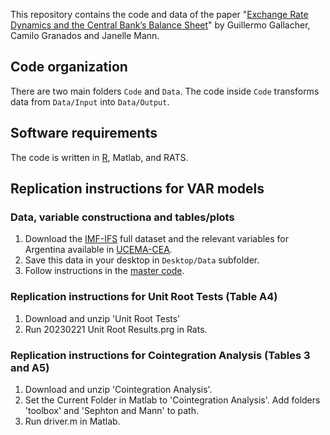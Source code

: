 This repository contains the code and data of the paper "[Exchange Rate Dynamics and the Central Bank’s Balance Sheet](https://guillgall.github.io/files/conversion_er.pdf)" by Guillermo Gallacher, Camilo Granados and Janelle Mann.

## Code organization

There are two main folders `Code` and `Data`. The code inside `Code` transforms data from `Data/Input` into `Data/Output`.

## Software requirements
The code is written in [R](https://www.r-project.org/), Matlab, and RATS.

## Replication instructions for VAR models

### Data, variable constructiona and tables/plots
1. Download the [IMF-IFS](https://data.imf.org/?sk=4c514d48-b6ba-49ed-8ab9-52b0c1a0179b) full dataset and the relevant variables for Argentina available in [UCEMA-CEA](https://ucema.edu.ar/cea).
2. Save this data in your desktop in  `Desktop/Data` subfolder. 
3. Follow instructions in the [master code](Code/00_master_run.R).

### Replication instructions for Unit Root Tests (Table A4)
1. Download and unzip 'Unit Root Tests'
2. Run 20230221 Unit Root Results.prg in Rats.

### Replication instructions for Cointegration Analysis (Tables 3 and A5)
1. Download and unzip 'Cointegration Analysis'.
2. Set the Current Folder in Matlab to 'Cointegration Analysis'. Add folders 'toolbox' and 'Sephton and Mann' to path.
3. Run driver.m in Matlab.
